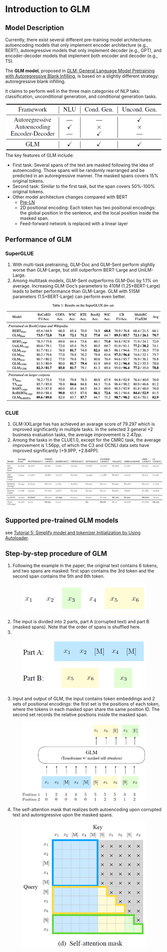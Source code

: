 # Introduction to GLM

## Model Description

Currently, there exist several different pre-training model architectures: autoencoding models that only implement encoder architecture (e.g., BERT),
autoregressive models that only implement decoder (e.g., GPT), and encoder-decoder models that implement both encoder and decoder (e.g., T5).

The **GLM model**, proposed in [GLM: General Language Model Pretraining
with Autoregressive Blank Infilling](https://arxiv.org/abs/2103.10360), is based on a slightly different strategy: autoregressive blank infilling. 

It claims to perform well in the three main categories of NLP taks: classification, unconditional generation, and conditional generation tasks.
<div align=center><img src="img/glm_example_1.png" width="600px"></div>
The key features of GLM include:

- First task: Several spans of the text are masked following the idea of autoencoding. Those spans will be randomly rearranged and be predicted in an autoregressive manner. The masked spans covers 15% original tokens.
- Second task: Similar to the first task, but the span covers 50%-100% original tokens.
- Other model architecture changes compared with BERT
  - [Pre-LN](http://proceedings.mlr.press/v119/xiong20b.html)
  - 2D positional encoding: Each token has two positional encodings: the global position in the sentence, and the local position inside the masked span.
  - Feed-forward network is replaced with a linear layer

## Performance of GLM
### SuperGLUE

1. With multi-task pretraining, GLM-Doc and GLM-Sent perform slightly worse than GLM-Large, but still outperform BERT-Large and UniLM-Large. 
2. Among multitask models, GLM-Sent outperforms GLM-Doc by 1.1% on average. Increasing GLM-Doc’s parameters to 410M (1.25×BERT-Large) leads to better performance than GLM-Large. GLM with 515M parameters (1.5×BERT-Large) can perform even better.

<div align=center><img src="img/glm_results2.png"></div>

### CLUE

1. GLM-XXLarge has has achieved an avarage score of 79.297 which is improved significantly in multiple tasks. In the selected 3 general +2 business evaluation tasks, the average improvement is 2.47pp.
2. Among the tasks in the CLUE1.0, except for the CMRC task, the average improvement is 1.56pp, of which the C3 and OCNLI data sets have improved significantly (+9.9PP, +2.84PP).


<div align=center><img src="img/glm_performance.png"></div>

## Supported pre-trained GLM models
see [Tutorial 5: Simplify model and tokenizer Initialization by Using Autoloader](/docs/TUTORIAL_5_INSTRUCTIONS_FOR_AutoLoader.md).

## Step-by-step procedure of GLM
1) Following the example in the paper, the original text contains 6 tokens, and two spans are masked: first span contains the 3rd token and the second span contains the 5th and 6th token.

<div align=center><img src="img/glm_example_2.png" width="400px"></div>

2) The input is divided into 2 parts, part A (corrupted text) and part B (masked spans). Note that the order of spans is shuffled here.
3) 
<div align=center><img src="img/glm_example_3.png" width="400px"></div>

3) Input and output of GLM, the input contains token embeddings and 2 sets of positional encodings: the first set is the positions of each token, where the tokens in each masked span share the same position ID. The second set records the relative positions inside the masked span.
<div align=center><img src="img/glm_example_4.png" width="400px"></div>

4) The self-attention mask that realizes both autoencoding upon corrupted text and autoregressive upon the masked spans.
<div align=center><img src="img/glm_example_5.png" width="400px"></div>
